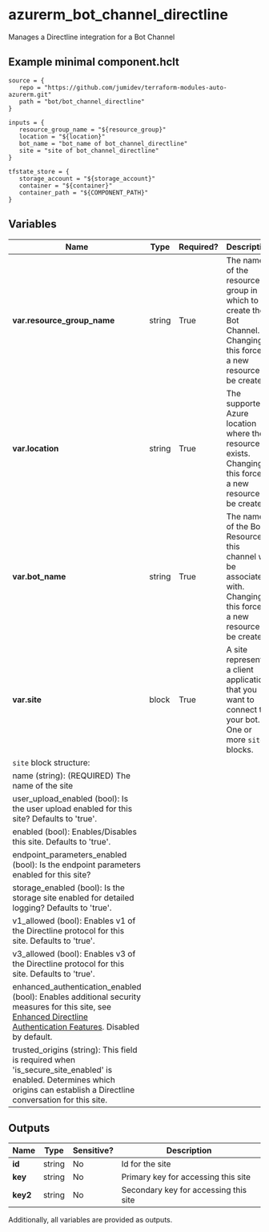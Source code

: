 # azurerm_bot_channel_directline

Manages a Directline integration for a Bot Channel

## Example minimal component.hclt

```hcl
source = {
   repo = "https://github.com/jumidev/terraform-modules-auto-azurerm.git" 
   path = "bot/bot_channel_directline" 
}

inputs = {
   resource_group_name = "${resource_group}" 
   location = "${location}" 
   bot_name = "bot_name of bot_channel_directline" 
   site = "site of bot_channel_directline" 
}

tfstate_store = {
   storage_account = "${storage_account}" 
   container = "${container}" 
   container_path = "${COMPONENT_PATH}" 
}

```

## Variables

| Name | Type | Required? |  Description |
| ---- | ---- | --------- |  ----------- |
| **var.resource_group_name** | string | True | The name of the resource group in which to create the Bot Channel. Changing this forces a new resource to be created. | 
| **var.location** | string | True | The supported Azure location where the resource exists. Changing this forces a new resource to be created. | 
| **var.bot_name** | string | True | The name of the Bot Resource this channel will be associated with. Changing this forces a new resource to be created. | 
| **var.site** | block | True | A site represents a client application that you want to connect to your bot. One or more `site` blocks. | 
| `site` block structure: || 
|   name (string): (REQUIRED) The name of the site ||
|   user_upload_enabled (bool): Is the user upload enabled for this site? Defaults to 'true'. ||
|   enabled (bool): Enables/Disables this site. Defaults to 'true'. ||
|   endpoint_parameters_enabled (bool): Is the endpoint parameters enabled for this site? ||
|   storage_enabled (bool): Is the storage site enabled for detailed logging? Defaults to 'true'. ||
|   v1_allowed (bool): Enables v1 of the Directline protocol for this site. Defaults to 'true'. ||
|   v3_allowed (bool): Enables v3 of the Directline protocol for this site. Defaults to 'true'. ||
|   enhanced_authentication_enabled (bool): Enables additional security measures for this site, see [Enhanced Directline Authentication Features](https://blog.botframework.com/2018/09/25/enhanced-direct-line-authentication-features). Disabled by default. ||
|   trusted_origins (string): This field is required when 'is_secure_site_enabled' is enabled. Determines which origins can establish a Directline conversation for this site. ||



## Outputs

| Name | Type | Sensitive? | Description |
| ---- | ---- | --------- | --------- |
| **id** | string | No  | Id for the site | 
| **key** | string | No  | Primary key for accessing this site | 
| **key2** | string | No  | Secondary key for accessing this site | 

Additionally, all variables are provided as outputs.
